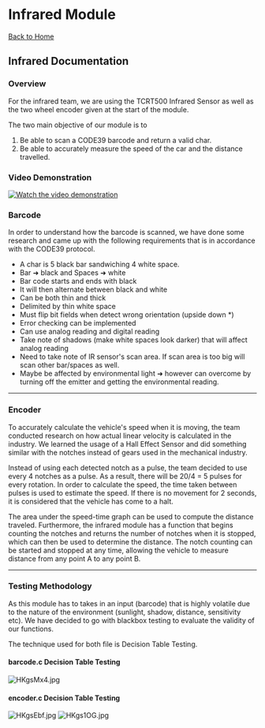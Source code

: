 # Infrared Module

[Back to Home](../README.md)

## Infrared Documentation
### Overview
For the infrared team, we are using the TCRT500 Infrared Sensor as well as the two wheel encoder given at the start of the module.

The two main objective of our module is to
1) Be able to scan a CODE39 barcode and return a valid char.
2) Be able to accurately measure the speed of the car and the distance travelled.

### Video Demonstration
[![Watch the video demonstration](https://img.youtube.com/vi/nFy2T19JbHw/hqdefault.jpg)](https://youtu.be/nFy2T19JbHw)

### Barcode

In order to understand how the barcode is scanned, we have done some research and came up with the following requirements that is in accordance with the CODE39 protocol.

- A char is 5 black bar sandwiching 4 white space.
- Bar ➜ black and Spaces ➜ white
- Bar code starts and ends with black 
- It will then alternate between black and white
- Can be both thin and thick
- Delimited by thin white space
- Must flip bit fields when detect wrong orientation (upside down *)
- Error checking can be implemented 
- Can use analog reading and digital reading
- Take note of shadows (make white spaces look darker) that will affect analog reading
- Need to take note of IR sensor's scan area. If scan area is too big will scan other bar/spaces as well.
- Maybe be affected by environmental light ➜ however can overcome by turning off the emitter and getting the environmental reading.

--- 

### Encoder 

To accurately calculate the vehicle's speed when it is moving, the team conducted research on how actual linear velocity is calculated in the industry. We learned the usage of a Hall Effect Sensor and did something similar with the notches instead of gears used in the mechanical industry. 

Instead of using each detected notch as a pulse, the team decided to use every 4 notches as a pulse. As a result, there will be 20/4 = 5 pulses for every rotation. In order to calculate the speed, the time taken between pulses is used to estimate the speed. If there is no movement for 2 seconds, it is considered that the vehicle has come to a halt. 

The area under the speed-time graph can be used to compute the distance traveled.
Furthermore, the infrared module has a function that begins counting the notches and returns the number of notches when it is stopped, which can then be used to determine the distance. The notch counting can be started and stopped at any time, allowing the vehicle to measure distance from any point A to any point B. 

--- 
### Testing Methodology

As this module has to takes in an input (barcode) that is highly volatile due to the nature of the environment (sunlight, shadow, distance, sensitivity etc). We have decided to go with blackbox testing to evaluate the validity of our functions.

The technique used for both file is Decision Table Testing.

#### barcode.c Decision Table Testing

![HKgsMx4.jpg](https://iili.io/HKgsMx4.jpg)

#### encoder.c Decision Table Testing

![HKgsEbf.jpg](https://iili.io/HKgsEbf.jpg)
![HKgs1OG.jpg](https://iili.io/HKgs1OG.jpg)
